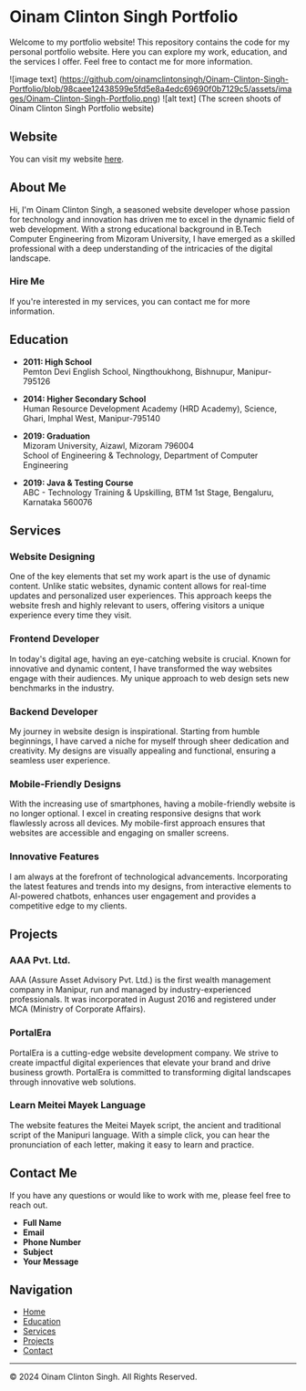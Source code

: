 # Oinam Clinton Singh Portfolio

Welcome to my portfolio website! This repository contains the code for my personal portfolio website. Here you can explore my work, education, and the services I offer. Feel free to contact me for more information.

![image text] (https://github.com/oinamclintonsingh/Oinam-Clinton-Singh-Portfolio/blob/98caee12438599e5fd5e8a4edc69690f0b7129c5/assets/images/Oinam-Clinton-Singh-Portfolio.png)
![alt text] (The screen shoots of Oinam Clinton Singh Portfolio website)

## Website

You can visit my website [here](https://oinamclintonsingh.github.io/Oinam-Clinton-Singh-Portfolio/).

## About Me

Hi, I'm Oinam Clinton Singh, a seasoned website developer whose passion for technology and innovation has driven me to excel in the dynamic field of web development. With a strong educational background in B.Tech Computer Engineering from Mizoram University, I have emerged as a skilled professional with a deep understanding of the intricacies of the digital landscape.

### Hire Me

If you're interested in my services, you can contact me for more information.


## Education

- **2011: High School**  
  Pemton Devi English School, Ningthoukhong, Bishnupur, Manipur-795126

- **2014: Higher Secondary School**  
  Human Resource Development Academy (HRD Academy), Science, Ghari, Imphal West, Manipur-795140

- **2019: Graduation**  
  Mizoram University, Aizawl, Mizoram 796004  
  School of Engineering & Technology, Department of Computer Engineering

- **2019: Java & Testing Course**  
  ABC - Technology Training & Upskilling, BTM 1st Stage, Bengaluru, Karnataka 560076

## Services

### Website Designing

One of the key elements that set my work apart is the use of dynamic content. Unlike static websites, dynamic content allows for real-time updates and personalized user experiences. This approach keeps the website fresh and highly relevant to users, offering visitors a unique experience every time they visit.

### Frontend Developer

In today's digital age, having an eye-catching website is crucial. Known for innovative and dynamic content, I have transformed the way websites engage with their audiences. My unique approach to web design sets new benchmarks in the industry.

### Backend Developer

My journey in website design is inspirational. Starting from humble beginnings, I have carved a niche for myself through sheer dedication and creativity. My designs are visually appealing and functional, ensuring a seamless user experience.

### Mobile-Friendly Designs

With the increasing use of smartphones, having a mobile-friendly website is no longer optional. I excel in creating responsive designs that work flawlessly across all devices. My mobile-first approach ensures that websites are accessible and engaging on smaller screens.

### Innovative Features

I am always at the forefront of technological advancements. Incorporating the latest features and trends into my designs, from interactive elements to AI-powered chatbots, enhances user engagement and provides a competitive edge to my clients.

## Projects

### AAA Pvt. Ltd.

AAA (Assure Asset Advisory Pvt. Ltd.) is the first wealth management company in Manipur, run and managed by industry-experienced professionals. It was incorporated in August 2016 and registered under MCA (Ministry of Corporate Affairs).



### PortalEra

PortalEra is a cutting-edge website development company. We strive to create impactful digital experiences that elevate your brand and drive business growth. PortalEra is committed to transforming digital landscapes through innovative web solutions.



### Learn Meitei Mayek Language

The website features the Meitei Mayek script, the ancient and traditional script of the Manipuri language. With a simple click, you can hear the pronunciation of each letter, making it easy to learn and practice.



## Contact Me

If you have any questions or would like to work with me, please feel free to reach out.

- **Full Name**
- **Email**
- **Phone Number**
- **Subject**
- **Your Message**



## Navigation

- [Home](https://oinamclintonsingh.github.io/Oinam-Clinton-Singh-Portfolio/)
- [Education](https://oinamclintonsingh.github.io/Oinam-Clinton-Singh-Portfolio/#Education)
- [Services](https://oinamclintonsingh.github.io/Oinam-Clinton-Singh-Portfolio/#Services)
- [Projects](https://oinamclintonsingh.github.io/Oinam-Clinton-Singh-Portfolio/#Project)
- [Contact](https://oinamclintonsingh.github.io/Oinam-Clinton-Singh-Portfolio/#Contact)

---

© 2024 Oinam Clinton Singh. All Rights Reserved.
